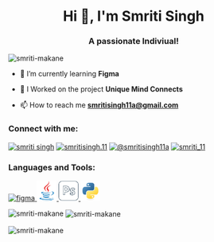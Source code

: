 <h1 align="center">Hi 👋, I'm Smriti Singh</h1>
<h3 align="center">A passionate Indiviual!</h3>

<p align="left"> <img src="https://komarev.com/ghpvc/?username=smriti-makane&label=Profile%20views&color=0e75b6&style=flat" alt="smriti-makane" /> </p>

- 🌱 I’m currently learning **Figma**

- 🤝 I Worked on the project **Unique Mind Connects**

- 📫 How to reach me **smritisingh11a@gmail.com**

<h3 align="left">Connect with me:</h3>
<p align="left">
<a href="https://linkedin.com/in/smriti singh" target="blank"><img align="center" src="https://raw.githubusercontent.com/rahuldkjain/github-profile-readme-generator/master/src/images/icons/Social/linked-in-alt.svg" alt="smriti singh" height="30" width="40" /></a>
<a href="https://instagram.com/smritisingh.11" target="blank"><img align="center" src="https://raw.githubusercontent.com/rahuldkjain/github-profile-readme-generator/master/src/images/icons/Social/instagram.svg" alt="smritisingh.11" height="30" width="40" /></a>
<a href="https://www.hackerrank.com/@smritisingh11a" target="blank"><img align="center" src="https://raw.githubusercontent.com/rahuldkjain/github-profile-readme-generator/master/src/images/icons/Social/hackerrank.svg" alt="@smritisingh11a" height="30" width="40" /></a>
<a href="https://www.leetcode.com/smriti_11" target="blank"><img align="center" src="https://raw.githubusercontent.com/rahuldkjain/github-profile-readme-generator/master/src/images/icons/Social/leet-code.svg" alt="smriti_11" height="30" width="40" /></a>
</p>

<h3 align="left">Languages and Tools:</h3>
<p align="left"> <a href="https://www.figma.com/" target="_blank" rel="noreferrer"> <img src="https://www.vectorlogo.zone/logos/figma/figma-icon.svg" alt="figma" width="40" height="40"/> </a> <a href="https://www.java.com" target="_blank" rel="noreferrer"> <img src="https://raw.githubusercontent.com/devicons/devicon/master/icons/java/java-original.svg" alt="java" width="40" height="40"/> </a> <a href="https://www.photoshop.com/en" target="_blank" rel="noreferrer"> <img src="https://raw.githubusercontent.com/devicons/devicon/master/icons/photoshop/photoshop-line.svg" alt="photoshop" width="40" height="40"/> </a> <a href="https://www.python.org" target="_blank" rel="noreferrer"> <img src="https://raw.githubusercontent.com/devicons/devicon/master/icons/python/python-original.svg" alt="python" width="40" height="40"/> </a> </p>

<p><img align="left" src="https://github-readme-stats.vercel.app/api/top-langs?username=smriti-makane&show_icons=true&locale=en&layout=compact" alt="smriti-makane" /></p>

<p>&nbsp;<img align="center" src="https://github-readme-stats.vercel.app/api?username=smriti-makane&show_icons=true&locale=en" alt="smriti-makane" /></p>

<p><img align="center" src="https://github-readme-streak-stats.herokuapp.com/?user=smriti-makane&" alt="smriti-makane" /></p>
